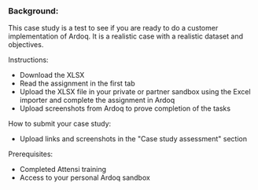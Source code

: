 
<h3>Background:</h3>

This case study is a test to see if you are ready to do a customer implementation of Ardoq. It is a realistic case with a realistic dataset and objectives.

Instructions:
- Download the XLSX
- Read the assignment in the first tab
- Upload the XLSX file in your private or partner sandbox using the Excel importer and complete the assignment in Ardoq
- Upload screenshots from Ardoq to prove completion of the tasks

How to submit your case study:
- Upload links and screenshots in the "Case study assessment" section

Prerequisites:
- Completed Attensi training
- Access to your personal Ardoq sandbox

